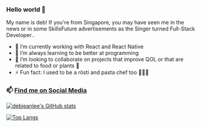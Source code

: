 ### Hello world 👋

My name is deb!
If you're from Singapore, you may have seen me in the news or in some SkillsFuture advertisements as the Singer turned Full-Stack Developer..

- 🔭 I’m currently working with React and React Native
- 🌱 I’m always learning to be better at programming
- 👯 I’m looking to collaborate on projects that improve QOL or that are related to food or plants 🤪
- ⚡ Fun fact: I used to be a rösti and pasta chef too 👩🏻‍🍳


### 📫 [Find me on Social Media](https://linktr.ee/debjeanlee)


[![debjeanlee's GitHub stats](https://github-readme-stats.vercel.app/api?username=debjeanlee&theme=dracula&show_icons=true&count_private=true)](https://github.com/debjeanlee/github-readme-stats)

[![Top Langs](https://github-readme-stats.vercel.app/api/top-langs/?username=debjeanlee&layout=compact&theme=dracula)](https://github.com/debjeanlee/github-readme-stats)
